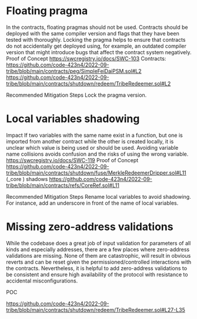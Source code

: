 # Floating pragma

In the contracts, floating pragmas should not be used. Contracts should be deployed with the same compiler version and flags that they have been tested with thoroughly. Locking the pragma helps to ensure that contracts do not accidentally get deployed using, for example, an outdated compiler version that might introduce bugs that affect the contract system negatively.
Proof of Concept
https://swcregistry.io/docs/SWC-103
Contracts:
https://github.com/code-423n4/2022-09-tribe/blob/main/contracts/peg/SimpleFeiDaiPSM.sol#L2
https://github.com/code-423n4/2022-09-tribe/blob/main/contracts/shutdown/redeem/TribeRedeemer.sol#L2

Recommended Mitigation Steps
Lock the pragma version.



# Local variables shadowing


Impact
If two variables with the same name exist in a function, but one is imported from another contract while the other is created locally, it is unclear which value is being used or should be used. Avoiding variable name collisions avoids confusion and the risks of using the wrong variable.
https://swcregistry.io/docs/SWC-119
Proof of Concept
https://github.com/code-423n4/2022-09-tribe/blob/main/contracts/shutdown/fuse/MerkleRedeemerDripper.sol#L11 (_core ) shadows 
https://github.com/code-423n4/2022-09-tribe/blob/main/contracts/refs/CoreRef.sol#L11

Recommended Mitigation Steps
Rename local variables to avoid shadowing. For instance, add an underscore in front of the name of local variables.

# Missing zero-address validations


While the codebase does a great job of input validation  for parameters of all kinds and especially addresses, there are a few  places where zero-address validations are missing. None of them are  catastrophic, will result in obvious reverts and can be reset given the  permissioned/controlled interactions with the contracts.
Nevertheless, it is helpful to add zero-address  validations to be consistent and ensure high availability of the  protocol with resistance to accidental misconfigurations.

POC

https://github.com/code-423n4/2022-09-tribe/blob/main/contracts/shutdown/redeem/TribeRedeemer.sol#L27-L35

